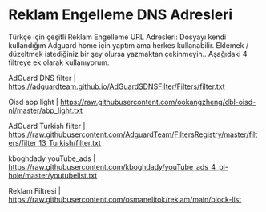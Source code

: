 # Reklam Engelleme DNS Adresleri
Türkçe için çeşitli Reklam Engelleme URL Adresleri:
Dosyayı kendi kullandığım Adguard home için yaptım ama herkes kullanabilir. Eklemek / düzeltmek istediğiniz bir şey olursa yazmaktan çekinmeyin.. 
Aşağıdaki 4 filtreye ek olarak kullanıyorum.

AdGuard DNS filter | https://adguardteam.github.io/AdGuardSDNSFilter/Filters/filter.txt

Oisd abp light | https://raw.githubusercontent.com/ookangzheng/dbl-oisd-nl/master/abp_light.txt

AdGuard Turkish filter | https://raw.githubusercontent.com/AdguardTeam/FiltersRegistry/master/filters/filter_13_Turkish/filter.txt

kboghdady youTube_ads | https://raw.githubusercontent.com/kboghdady/youTube_ads_4_pi-hole/master/youtubelist.txt

Reklam Filtresi | https://raw.githubusercontent.com/osmanelitok/reklam/main/block-list 
